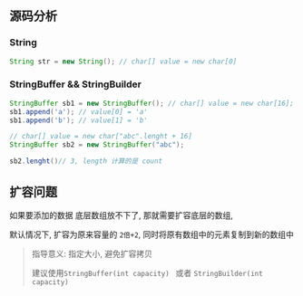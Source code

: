 ## 源码分析

### String

```java
String str = new String(); // char[] value = new char[0]
```

### StringBuffer && StringBuilder

```java
StringBuffer sb1 = new StringBuffer(); // char[] value = new char[16]; 底层创建了一个长度是16的数组
sb1.append('a'); // value[0] = 'a'
sb1.append('b'); // value[1] = 'b'
```

```java
// char[] value = new char["abc".lenght + 16]
StringBuffer sb2 = new StringBuffer("abc");

sb2.lenght()// 3, length 计算的是 count
```

## 扩容问题

如果要添加的数据 底层数组放不下了, 那就需要扩容底层的数组,

默认情况下, 扩容为原来容量的 `2倍+2`, 同时将原有数组中的元素复制到新的数组中

> 指导意义:  指定大小, 避免扩容拷贝
>
> 建议使用`StringBuffer(int capacity) ` 或者 `StringBuilder(int capacity)`

























